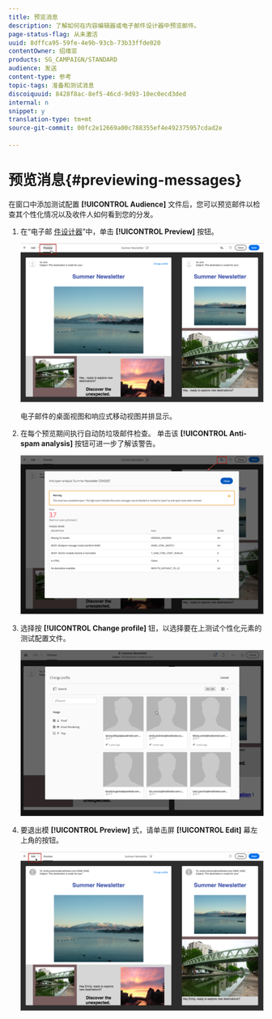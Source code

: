 ```yaml
---
title: 预览消息
description: 了解如何在内容编辑器或电子邮件设计器中预览邮件。
page-status-flag: 从未激活
uuid: 8dffca95-59fe-4e9b-93cb-73b33ffde020
contentOwner: 绍维亚
products: SG_CAMPAIGN/STANDARD
audience: 发送
content-type: 参考
topic-tags: 准备和测试消息
discoiquuid: 8428f8ac-8ef5-46cd-9d93-10ec0ecd3ded
internal: n
snippet: y
translation-type: tm+mt
source-git-commit: 00fc2e12669a00c788355ef4e492375957cdad2e

---
```



# 预览消息{#previewing-messages}

在窗口中添加测试配置 **[!UICONTROL Audience]** 文件后，您可以预览邮件以检查其个性化情况以及收件人如何看到您的分发。

1. 在“电子邮 [件设计器](../../designing/using/overview.md)”中，单击 **[!UICONTROL Preview]** 按钮。

   ![](assets/sending_preview.png)

   电子邮件的桌面视图和响应式移动视图并排显示。

1. 在每个预览期间执行自动防垃圾邮件检查。 单击该 **[!UICONTROL Anti-spam analysis]** 按钮可进一步了解该警告。

   ![](assets/sending_anti-spam_analysis.png)

1. 选择按 **[!UICONTROL Change profile]** 钮，以选择要在上测试个性化元素的测试配置文件。

   ![](assets/sending_test-profile.png)

1. 要退出模 **[!UICONTROL Preview]** 式，请单击屏 **[!UICONTROL Edit]** 幕左上角的按钮。

   ![](assets/sending_preview_edit.png)

